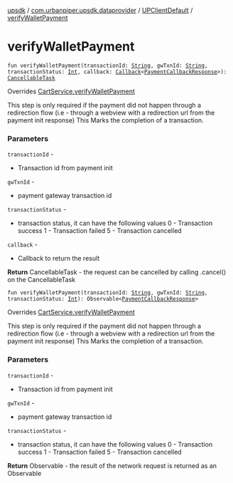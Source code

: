 [upsdk](../../index.md) / [com.urbanpiper.upsdk.dataprovider](../index.md) / [UPClientDefault](index.md) / [verifyWalletPayment](./verify-wallet-payment.md)

# verifyWalletPayment

`fun verifyWalletPayment(transactionId: `[`String`](https://kotlinlang.org/api/latest/jvm/stdlib/kotlin/-string/index.html)`, gwTxnId: `[`String`](https://kotlinlang.org/api/latest/jvm/stdlib/kotlin/-string/index.html)`, transactionStatus: `[`Int`](https://kotlinlang.org/api/latest/jvm/stdlib/kotlin/-int/index.html)`, callback: `[`Callback`](../-callback/index.md)`<`[`PaymentCallbackResponse`](../../com.urbanpiper.upsdk.model.networkresponse/-payment-callback-response/index.md)`>): `[`CancellableTask`](../-cancellable-task/index.md)

Overrides [CartService.verifyWalletPayment](../-cart-service/verify-wallet-payment.md)

This step is only required if the payment did not happen through a
redirection flow (i.e - through a webview with a redirection url from the payment init response)
This Marks the completion of a transaction.

### Parameters

`transactionId` -
* Transaction id from payment init

`gwTxnId` -
* payment gateway transaction id

`transactionStatus` -
* transaction status, it can have the following values
0 - Transaction success
1 - Transaction failed
5 - Transaction cancelled

`callback` -
* Callback to return the result

**Return**
CancellableTask - the request can be cancelled by calling .cancel() on the CancellableTask

`fun verifyWalletPayment(transactionId: `[`String`](https://kotlinlang.org/api/latest/jvm/stdlib/kotlin/-string/index.html)`, gwTxnId: `[`String`](https://kotlinlang.org/api/latest/jvm/stdlib/kotlin/-string/index.html)`, transactionStatus: `[`Int`](https://kotlinlang.org/api/latest/jvm/stdlib/kotlin/-int/index.html)`): Observable<`[`PaymentCallbackResponse`](../../com.urbanpiper.upsdk.model.networkresponse/-payment-callback-response/index.md)`>`

Overrides [CartService.verifyWalletPayment](../-cart-service/verify-wallet-payment.md)

This step is only required if the payment did not happen through a
redirection flow (i.e - through a webview with a redirection url from the payment init response)
This Marks the completion of a transaction.

### Parameters

`transactionId` -
* Transaction id from payment init

`gwTxnId` -
* payment gateway transaction id

`transactionStatus` -
* transaction status, it can have the following values
0 - Transaction success
1 - Transaction failed
5 - Transaction cancelled

**Return**
Observable - the result of the network request is returned as an Observable

